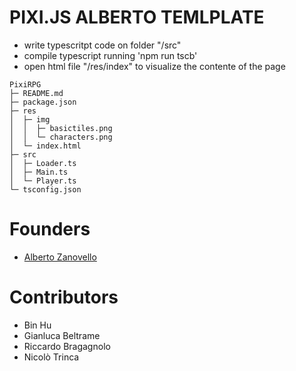 # PIXI.JS ALBERTO TEMLPLATE
* write typescritpt code on folder "/src"
* compile typescript running 'npm run tscb'
* open html file "/res/index" to visualize the contente of the page


```
PixiRPG
├─ README.md
├─ package.json
├─ res
│  ├─ img
│  │  ├─ basictiles.png
│  │  └─ characters.png
│  └─ index.html
├─ src
│  ├─ Loader.ts
│  ├─ Main.ts
│  └─ Player.ts
└─ tsconfig.json

```

# Founders
* [Alberto Zanovello](https://github.com/ZanovelloAlberto/)

# Contributors
* Bin Hu
* Gianluca Beltrame
* Riccardo Bragagnolo
* Nicolò Trinca
